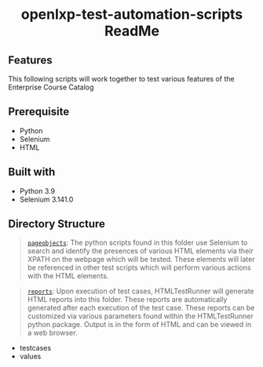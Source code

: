 <h1 align="center">openlxp-test-automation-scripts ReadMe</h1>


## Features
This following scripts will work together to test various features of the Enterprise Course Catalog
## Prerequisite
- Python
- Selenium
- HTML

## Built with
- Python 3.9
- Selenium 3.141.0

## Directory Structure
> [`pageobjects`](https://github.com/OpenLXP/openlxp-test-automation-scripts/tree/main/pageobjects "pageobjects folder"): The python scripts found in this folder use Selenium to search and identify the presences of various HTML elements via their XPATH on the webpage which will be tested. These elements will later be referenced in other test scripts which will perform various actions with the HTML elements.

> [`reports`](https://github.com/OpenLXP/openlxp-test-automation-scripts/tree/main/reports "reports folder"): Upon execution of test cases, HTMLTestRunner will generate HTML reports into this folder. These reports are automatically generated after each execution of the test case. These reports can be customized via various parameters found within the HTMLTestRunner python package. Output is in the form of HTML and can be viewed in a web browser.
- testcases
- values
